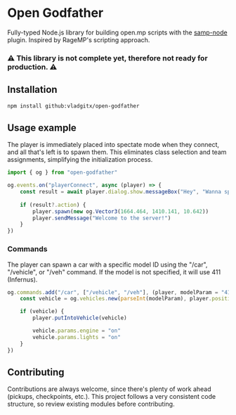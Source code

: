 # Open Godfather

Fully-typed Node.js library for building open.mp scripts with the [samp-node](https://github.com/AmyrAhmady/samp-node) plugin. Inspired by RageMP's scripting approach.

### :warning: This library is not complete yet, therefore not ready for production. :warning:

## Installation

```bash
npm install github:vladgitx/open-godfather
```
    
## Usage example

The player is immediately placed into spectate mode when they connect, and all that's left is to spawn them. This eliminates class selection and team assignments, simplifying the initialization process.

```typescript
import { og } from "open-godfather"

og.events.on("playerConnect", async (player) => {
    const result = await player.dialog.show.messageBox("Hey", "Wanna spawn?", "Yes", "No")
	
    if (result?.action) {
        player.spawn(new og.Vector3(1664.464, 1410.141, 10.642))
        player.sendMessage("Welcome to the server!")
    }
})
```

### Commands

The player can spawn a car with a specific model ID using the "/car", "/vehicle", or "/veh" command. If the model is not specified, it will use 411 (Infernus).

```typescript
og.commands.add("/car", ["/vehicle", "/veh"], (player, modelParam = "411") => {
    const vehicle = og.vehicles.new(parseInt(modelParam), player.position, player.rotation)

    if (vehicle) {
        player.putIntoVehicle(vehicle)

        vehicle.params.engine = "on"
        vehicle.params.lights = "on"
    }
})
```

## Contributing

Contributions are always welcome, since there's plenty of work ahead (pickups, checkpoints, etc.). This project follows a very consistent code structure, so review existing modules before contributing.
